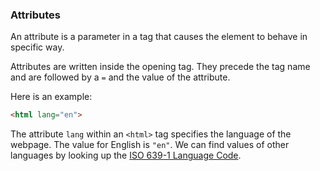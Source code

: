 ### Attributes

An attribute is a parameter in a tag that causes the element to behave in specific way. 

Attributes are written inside the opening tag. They precede the tag name and are followed by a `=` and the value of the attribute.

Here is an example:

```html
<html lang="en">
```

The attribute `lang` within an `<html>` tag specifies the language of the webpage. The value for English is `"en"`. We can find values of other languages by looking up the [ISO 639-1 Language Code](https://en.wikipedia.org/wiki/List_of_ISO_639-1_codes).
